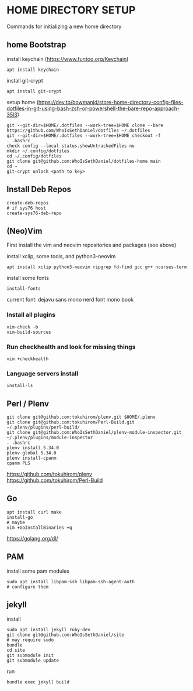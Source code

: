 # HOME DIRECTORY SETUP

Commands for initializing a new home directory

## home Bootstrap

install keychain (https://www.funtoo.org/Keychain)
```
apt install keychain
```

install git-crypt
```
apt install git-crypt
```

setup home (https://dev.to/bowmanjd/store-home-directory-config-files-dotfiles-in-git-using-bash-zsh-or-powershell-the-bare-repo-approach-35l3)
```
git --git-dir=$HOME/.dotfiles --work-tree=$HOME clone --bare https://github.com/WhoIsSethDaniel/dotfiles ~/.dotfiles
git --git-dir=$HOME/.dotfiles --work-tree=$HOME checkout -f
. .bashrc
check config --local status.showUntrackedFiles no
mkdir ~/.config/dotfiles
cd ~/.config/dotfiles
git clone git@github.com:WhoIsSethDaniel/dotfiles-home main
cd ~
git-crypt unlock <path to key>
```

## Install Deb Repos

```
create-deb-repos
# if sys76 host
create-sys76-deb-repo
```

## (Neo)Vim

First install the vim and neovim repositories and packages (see above)

install xclip, some tools, and python3-neovim
```
apt install xclip python3-neovim ripgrep fd-find gcc g++ ncurses-term
```

install some fonts
```
install-fonts
```
current font: dejavu sans mono nerd font mono book

### Install all plugins
```
vim-check -b
vim-build-sources
```

### Run checkhealth and look for missing things
```
vim +checkhealth
```

### Language servers install

```
install-ls
```

## Perl / Plenv

```
git clone git@github.com:tokuhirom/plenv.git $HOME/.plenv
git clone git@github.com:tokuhirom/Perl-Build.git ~/.plenv/plugins/perl-build/
git clone git@github.com:WhoIsSethDaniel/plenv-module-inspector.git ~/.plenv/plugins/module-inspector
. .bashrc
plenv install 5.34.0
plenv global 5.34.0
plenv install-cpanm
cpanm PLS
```
https://github.com/tokuhirom/plenv <br>
https://github.com/tokuhirom/Perl-Build

## Go

```
apt install curl make
install-go
# maybe
vim +GoInstallBinaries +q  
```
https://golang.org/dl/

## PAM

install some pam modules 
```
sudo apt install libpam-ssh libpam-ssh-agent-auth
# configure them
```

## jekyll

install
```
sudo apt install jekyll ruby-dev
git clone git@github.com:WhoIsSethDaniel/site
# may require sudo
bundle
cd site
git submodule init
git submodule update
```

run
```
bundle exec jekyll build
```
